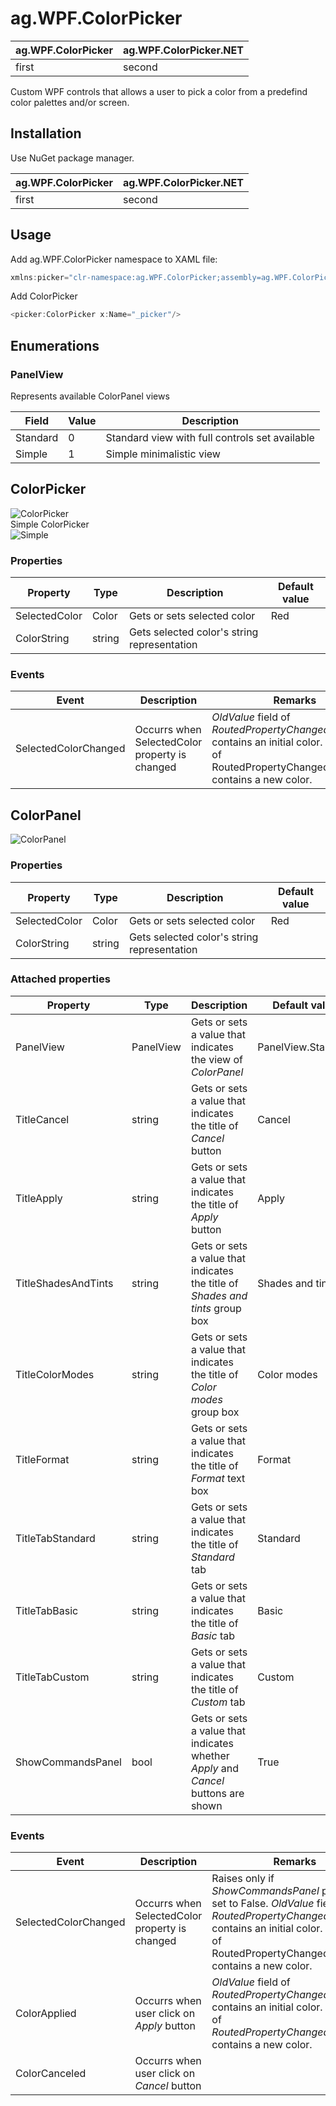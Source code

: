 
# ag.WPF.ColorPicker

ag.WPF.ColorPicker | ag.WPF.ColorPicker.NET
--- | ---
first | second

Custom WPF controls that allows a user to pick a color from a predefind color palettes and/or screen.

## Installation

Use NuGet package manager.

ag.WPF.ColorPicker | ag.WPF.ColorPicker.NET
--- | ---
first | second

## Usage

Add ag.WPF.ColorPicker namespace to XAML file:

```csharp
xmlns:picker="clr-namespace:ag.WPF.ColorPicker;assembly=ag.WPF.ColorPicker"
```

Add ColorPicker

```csharp
<picker:ColorPicker x:Name="_picker"/>
```

## Enumerations

### PanelView

Represents available ColorPanel views

Field|Value|Description
------|-----|-----------
Standard|0|Standard view with full controls set available
Simple|1|Simple minimalistic view

## ColorPicker

![ColorPicker](https://am3pap005files.storage.live.com/y4m_hu2fVsNBwqh71j_erKIrD_sM79HexWXFkpdkQqmIyFtfrZnUXxx8DaviCgrWNby1o4tbHuHqP6MZBVm8Inn2c_aDPfmln5KMrhzh-G2HX6CoOPzTfKxMsetOQpuTF5hikL1dEpRpuxns44gSW4TlvfJwCk-I8fUbJPb9H2JSKujYGzUlWlHqbdQR3QQFsza?width=375&height=422&cropmode=none "ColorPicker")</br>
Simple ColorPicker</br>
![Simple](https://am3pap005files.storage.live.com/y4m8Kpg_wp_PECb1y94lgoCohPDltyqBbEyuS3O7I1-Sp10pDmQOe0lK6q2U9jlEmYvaPws70aqq2kmc-Ju2JiMfryO5jmTCSIpSVSwQHk4W3pHjAhBKbsSJYyDI8KjEQHgt_gnzHuPhA8M8RX8642N3HF7FOH_5y7MCQV77FZUf2-JUBUbT4Blna5BxbBx_diS?width=376&height=218&cropmode=none)
### Properties

Property | Type | Description | Default value
--- | --- | --- | ---
SelectedColor | Color | Gets or sets selected color | Red
ColorString | string | Gets selected color's string representation |

### Events

Event | Description | Remarks
--- | --- | ---
SelectedColorChanged | Occurrs when SelectedColor property is changed | *OldValue* field of *RoutedPropertyChangedEventArgs* contains an initial color. *NewValue* of RoutedPropertyChangedEventArgs contains a new color.

## ColorPanel

![ColorPanel](https://am3pap005files.storage.live.com/y4mPdl1eiaLbfsGstYHwuJem9kHxw5eR8x-s_SjjoALPG_bVMH3TUwKZ9kDvumicFXWY6BMdi-cTTO7bezEt5YrJ94Lr0liZ7mg7FNy904QFCfB4W8IE0F1g3irdHdk-3wwb5ty7cQAV2iR9nFW9fAZq9KBXO8zesYyRhTwLiwH1CYuSTWTLx-pv63u1yNGMFsu?width=414&height=410&cropmode=none "ColorPanel")

### Properties

Property | Type | Description | Default value
--- | --- | --- | ---
SelectedColor | Color | Gets or sets selected color | Red
ColorString | string | Gets selected color's string representation |

### Attached properties

Property | Type | Description | Default value
--- | --- | --- | ---
PanelView | PanelView | Gets or sets a value that indicates the view of *ColorPanel* | PanelView.Standard
TitleCancel | string | Gets or sets a value that indicates the title of *Cancel* button | Cancel
TitleApply | string | Gets or sets a value that indicates the title of *Apply* button | Apply
TitleShadesAndTints | string | Gets or sets a value that indicates the title of *Shades and tints* group box | Shades and tints
TitleColorModes | string | Gets or sets a value that indicates the title of *Color modes* group box | Color modes
TitleFormat | string | Gets or sets a value that indicates the title of *Format* text box | Format
TitleTabStandard | string | Gets or sets a value that indicates the title of *Standard* tab | Standard
TitleTabBasic | string | Gets or sets a value that indicates the title of *Basic* tab | Basic
TitleTabCustom | string | Gets or sets a value that indicates the title of *Custom* tab | Custom
ShowCommandsPanel | bool | Gets or sets a value that indicates whether *Apply* and *Cancel* buttons are shown | True


### Events

Event | Description | Remarks
--- | --- | ---
SelectedColorChanged | Occurrs when SelectedColor property is changed |  Raises only if *ShowCommandsPanel* property is set to False. *OldValue* field of *RoutedPropertyChangedEventArgs* contains an initial color. *NewValue* of RoutedPropertyChangedEventArgs contains a new color.
ColorApplied | Occurrs when user click on *Apply* button | *OldValue* field of *RoutedPropertyChangedEventArgs* contains an initial color. *NewValue* of *RoutedPropertyChangedEventArgs* contains a new color.
ColorCanceled | Occurrs when user click on *Cancel* button
